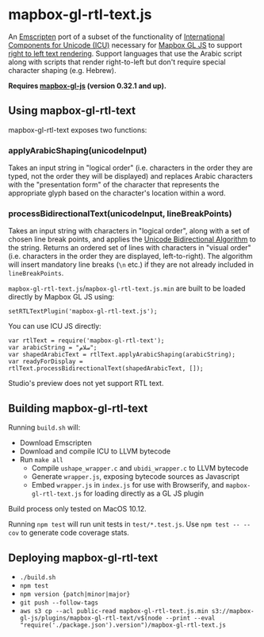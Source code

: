 # mapbox-gl-rtl-text.js

An [Emscripten](https://github.com/kripken/emscripten) port of a subset of the functionality of [International Components for Unicode (ICU)](http://site.icu-project.org/) necessary for [Mapbox GL JS](https://github.com/mapbox/mapbox-gl-js) to support [right to left text rendering](https://github.com/mapbox/mapbox-gl/issues/4). Support languages that use the Arabic script along with scripts that render right-to-left but don't require special character shaping (e.g. Hebrew).

**Requires [mapbox-gl-js](https://github.com/mapbox/mapbox-gl-js) (version 0.32.1 and up).**

## Using mapbox-gl-rtl-text

mapbox-gl-rtl-text exposes two functions:

### applyArabicShaping(unicodeInput)
Takes an input string in "logical order" (i.e. characters in the order they are typed, not the order they will be displayed) and replaces Arabic characters with the "presentation form" of the character that represents the appropriate glyph based on the character's location within a word.

### processBidirectionalText(unicodeInput, lineBreakPoints)
Takes an input string with characters in "logical order", along with a set of chosen line break points, and applies the [Unicode Bidirectional Algorithm](http://unicode.org/reports/tr9/) to the string. Returns an ordered set of lines with characters in "visual order" (i.e. characters in the order they are displayed, left-to-right). The algorithm will insert mandatory line breaks (`\n` etc.) if they are not already included in `lineBreakPoints`.

`mapbox-gl-rtl-text.js`/`mapbox-gl-rtl-text.js.min` are built to be loaded directly by Mapbox GL JS using:

    setRTLTextPlugin('mapbox-gl-rtl-text.js');

 You can use ICU JS directly:

    var rtlText = require('mapbox-gl-rtl-text');
    var arabicString = "سلام";
    var shapedArabicText = rtlText.applyArabicShaping(arabicString);
    var readyForDisplay = rtlText.processBidirectionalText(shapedArabicText, []);

Studio's preview does not yet support RTL text.

## Building mapbox-gl-rtl-text

Running `build.sh` will:

 - Download Emscripten
 - Download and compile ICU to LLVM bytecode
 - Run `make all`
	- Compile `ushape_wrapper.c` and `ubidi_wrapper.c` to LLVM bytecode
	- Generate `wrapper.js`, exposing bytecode sources as Javascript
	- Embed `wrapper.js` in `index.js` for use with Browserify, and `mapbox-gl-rtl-text.js` for loading directly as a GL JS plugin

Build process only tested on MacOS 10.12.

Running `npm test` will run unit tests in `test/*.test.js`. Use `npm test -- --cov` to generate code coverage stats.

## Deploying mapbox-gl-rtl-text

 - `./build.sh`
 - `npm test`
 - `npm version {patch|minor|major}`
 - `git push --follow-tags`
 - `aws s3 cp --acl public-read mapbox-gl-rtl-text.js.min s3://mapbox-gl-js/plugins/mapbox-gl-rtl-text/v$(node --print --eval "require('./package.json').version")/mapbox-gl-rtl-text.js`
